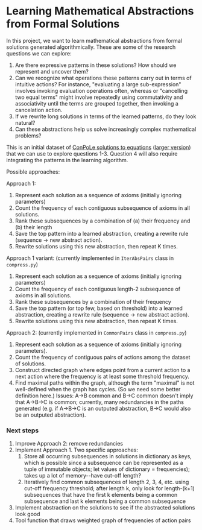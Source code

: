 # Learning Mathematical Abstractions from Formal Solutions

In this project, we want to learn mathematical abstractions from formal solutions generated algorithmically. These are some of the research questions we can explore:

1. Are there expressive patterns in these solutions? How should we represent and uncover them?
2. Can we recognize what operations these patterns carry out in terms of intuitive actions? For instance, "evaluating a large sub-expression" involves invoking evaluation operations often, whereas or "cancelling two equal terms" might involve repeatedly using commutativity and associativity until the terms are grouped together, then invoking a cancelation action.
3. If we rewrite long solutions in terms of the learned patterns, do they look natural?
4. Can these abstractions help us solve increasingly complex mathematical problems?

This is an initial dataset of [ConPoLe solutions to equations](https://drive.google.com/file/d/1-5SPDOIrxQ7jpC34sVOTbDfKVxRAJPxY/view?usp=sharing) ([larger version](https://drive.google.com/file/d/11M5ceRy7n3pnX2ORwWXE0uNdgLziSVMm/view?usp=sharing))
that we can use to explore questions 1-3. Question 4 will also require integrating the patterns in the learning algorithm.

Possible approaches:

Approach 1:
1. Represent each solution as a sequence of axioms (initially ignoring parameters)
2. Count the frequency of each contiguous subsequence of axioms in all solutions.
3. Rank these subsequences by a combination of (a) their frequency and (b) their length
4. Save the top pattern into a learned abstraction, creating a rewrite rule (sequence -> new abstract action).
5. Rewrite solutions using this new abstraction, then repeat K times.

Approach 1 variant: (currently implemented in `IterAbsPairs` class in `compress.py`)
1. Represent each solution as a sequence of axioms (initially ignoring parameters)
2. Count the frequency of each contiguous length-2 subsequence of axioms in all solutions.
3. Rank these subsequences by a combination of their frequency
4. Save the top pattern (or top few, based on threshold) into a learned abstraction, creating a rewrite rule (sequence -> new abstract action).
5. Rewrite solutions using this new abstraction, then repeat K times.

Approach 2: (currently implemented in `CommonPairs` class in `compress.py`)
1. Represent each solution as a sequence of axioms (initially ignoring parameters).
2. Count the frequency of contiguous pairs of actions among the dataset of solutions.
3. Construct directed graph where edges point from a current action to a next action where the frequency is at least some threshold frequency.
4. Find maximal paths within the graph, although the term "maximal" is not well-defined when the graph has cycles. (So we need some better definition here.)
Issues: A->B common and B->C common doesn't imply that A->B->C is common; currently, many redundancies in the paths generated (e.g. if A->B->C is an outputed abstraction, B->C would also be an outputed abstraction).

### Next steps

1. Improve Approach 2: remove redundancies
2. Implement Approach 1. Two specific approaches:
    1. Store all occurring subsequences in solutions in dictionary as keys, which is possible since a subsequence can be represented as a tuple of immutable objects; let values of dictionary = frequencies); takes up a lot of memory--have cut-off length?
    2. Iteratively find common subsequences of length 2, 3, 4, etc. using cut-off frequency threshold; after length k, only look for length-(k+1) subsequences that have the first k elements being a common subsequence and last k elements being a common subsequence
3. Implement abstraction on the solutions to see if the abstracted solutions look good
4. Tool function that draws weighted graph of frequencies of action pairs
